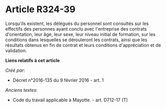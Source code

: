 # Article R324-39

Lorsqu'ils existent, les délégués du personnel sont consultés sur les effectifs des personnes ayant conclu avec l'entreprise
des contrats d'orientation, leur âge, leur sexe, leur niveau initial de formation, sur les conditions dans lesquelles se
dérouleront les contrats, ainsi que les résultats obtenus en fin de contrat et leurs conditions d'appréciation et de
validation.

**Liens relatifs à cet article**

_Créé par_:

  - Décret n°2016-135 du 9 février 2016 - art. 1

_Anciens textes_:

  - Code du travail applicable à Mayotte. - art. D712-17 (T)
